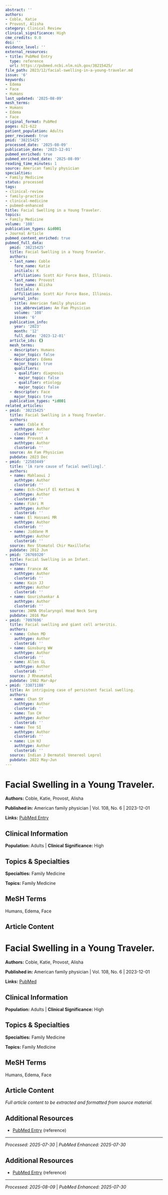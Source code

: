 ```yaml
---
abstract: ''
authors:
- Coble, Katie
- Provost, Alisha
category: Clinical Review
clinical_significance: High
cme_credits: 0.0
doi: ''
evidence_level: ''
external_resources:
- title: PubMed Entry
  type: reference
  url: https://pubmed.ncbi.nlm.nih.gov/38215425/
file_path: 2023/12/facial-swelling-in-a-young-traveler.md
issue: '6'
keywords:
- Edema
- Face
- Humans
last_updated: '2025-08-09'
mesh_terms:
- Humans
- Edema
- Face
original_format: PubMed
pages: 621-622
patient_population: Adults
peer_reviewed: true
pmid: '38215425'
processed_date: '2025-08-09'
publication_date: '2023-12-01'
pubmed_enriched: true
pubmed_enriched_date: '2025-08-09'
reading_time_minutes: 1
source: American family physician
specialties:
- Family Medicine
status: processed
tags:
- clinical-review
- family-practice
- clinical-medicine
- pubmed-enhanced
title: Facial Swelling in a Young Traveler.
topics:
- Family Medicine
volume: '108'
publication_types: &id001
- Journal Article
pubmed_content_enriched: true
pubmed_full_data:
  pmid: '38215425'
  title: Facial Swelling in a Young Traveler.
  authors:
  - last_name: Coble
    fore_name: Katie
    initials: K
    affiliation: Scott Air Force Base, Illinois.
  - last_name: Provost
    fore_name: Alisha
    initials: A
    affiliation: Scott Air Force Base, Illinois.
  journal_info:
    title: American family physician
    iso_abbreviation: Am Fam Physician
    volume: '108'
    issue: '6'
  publication_info:
    year: '2023'
    month: '12'
    full_date: '2023-12-01'
  article_ids: {}
  mesh_terms:
  - descriptor: Humans
    major_topic: false
  - descriptor: Edema
    major_topic: true
    qualifiers:
    - qualifier: diagnosis
      major_topic: false
    - qualifier: etiology
      major_topic: false
  - descriptor: Face
    major_topic: true
  publication_types: *id001
related_articles:
- pmid: '38215425'
  title: Facial Swelling in a Young Traveler.
  authors:
  - name: Coble K
    authtype: Author
    clusterid: ''
  - name: Provost A
    authtype: Author
    clusterid: ''
  source: Am Fam Physician
  pubdate: 2023 Dec
- pmid: '22503449'
  title: '[A rare cause of facial swelling].'
  authors:
  - name: Mahlaoui J
    authtype: Author
    clusterid: ''
  - name: Ech-Cherif El Kettani N
    authtype: Author
    clusterid: ''
  - name: Fikri M
    authtype: Author
    clusterid: ''
  - name: El Hassani MR
    authtype: Author
    clusterid: ''
  - name: Jiddane M
    authtype: Author
    clusterid: ''
  source: Rev Stomatol Chir Maxillofac
  pubdate: 2012 Jun
- pmid: '26769320'
  title: Facial Swelling in an Infant.
  authors:
  - name: France AK
    authtype: Author
    clusterid: ''
  - name: Kain JJ
    authtype: Author
    clusterid: ''
  - name: Gourishankar A
    authtype: Author
    clusterid: ''
  source: JAMA Otolaryngol Head Neck Surg
  pubdate: 2016 Mar
- pmid: '7097696'
  title: Facial swelling and giant cell arteritis.
  authors:
  - name: Cohen MD
    authtype: Author
    clusterid: ''
  - name: Ginsburg WW
    authtype: Author
    clusterid: ''
  - name: Allen GL
    authtype: Author
    clusterid: ''
  source: J Rheumatol
  pubdate: 1982 Mar-Apr
- pmid: '33871188'
  title: An intriguing case of persistent facial swelling.
  authors:
  - name: Chan SY
    authtype: Author
    clusterid: ''
  - name: Tan CH
    authtype: Author
    clusterid: ''
  - name: Tee SI
    authtype: Author
    clusterid: ''
  - name: Lim HJ
    authtype: Author
    clusterid: ''
  source: Indian J Dermatol Venereol Leprol
  pubdate: 2022 May-Jun
---
```


# Facial Swelling in a Young Traveler.

**Authors:** Coble, Katie, Provost, Alisha

**Published in:** American family physician | Vol. 108, No. 6 | 2023-12-01

**Links:** [PubMed Entry](https://pubmed.ncbi.nlm.nih.gov/38215425/)

## Clinical Information

**Population:** Adults | **Clinical Significance:** High

## Topics & Specialties

**Specialties:** Family Medicine

**Topics:** Family Medicine

## MeSH Terms

Humans, Edema, Face

## Article Content

# Facial Swelling in a Young Traveler.

**Authors:** Coble, Katie, Provost, Alisha

**Published in:** American family physician | Vol. 108, No. 6 | 2023-12-01

**Links:** [PubMed](https://pubmed.ncbi.nlm.nih.gov/38215425/)

## Clinical Information

**Population:** Adults | **Clinical Significance:** High

## Topics & Specialties

**Specialties:** Family Medicine

**Topics:** Family Medicine

## MeSH Terms

Humans, Edema, Face

## Article Content

*Full article content to be extracted and formatted from source material.*

## Additional Resources

- [PubMed Entry](https://pubmed.ncbi.nlm.nih.gov/38215425/) (reference)

---

*Processed: 2025-07-30* | *PubMed Enhanced: 2025-07-30*

## Additional Resources

- [PubMed Entry](https://pubmed.ncbi.nlm.nih.gov/38215425/) (reference)

---

*Processed: 2025-08-09* | *PubMed Enhanced: 2025-07-30*
